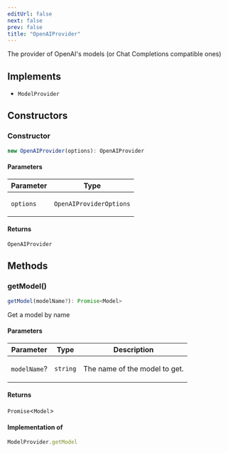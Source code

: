 ```yaml
---
editUrl: false
next: false
prev: false
title: "OpenAIProvider"
---
```


The provider of OpenAI's models (or Chat Completions compatible ones)

## Implements

- `ModelProvider`

## Constructors

### Constructor

```ts
new OpenAIProvider(options): OpenAIProvider
```

#### Parameters

<table>
<thead>
<tr>
<th>Parameter</th>
<th>Type</th>
</tr>
</thead>
<tbody>
<tr>
<td>

`options`

</td>
<td>

`OpenAIProviderOptions`

</td>
</tr>
</tbody>
</table>

#### Returns

`OpenAIProvider`

## Methods

### getModel()

```ts
getModel(modelName?): Promise<Model>
```

Get a model by name

#### Parameters

<table>
<thead>
<tr>
<th>Parameter</th>
<th>Type</th>
<th>Description</th>
</tr>
</thead>
<tbody>
<tr>
<td>

`modelName`?

</td>
<td>

`string`

</td>
<td>

The name of the model to get.

</td>
</tr>
</tbody>
</table>

#### Returns

`Promise`\<`Model`\>

#### Implementation of

```ts
ModelProvider.getModel
```
